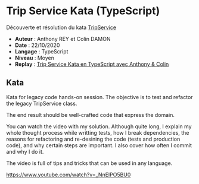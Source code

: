 # Trip Service Kata (TypeScript)

Découverte et résolution du kata [TripService](https://github.com/sandromancuso/trip-service-kata)

-   **Auteur** : Anthony REY et Colin DAMON
-   **Date** : 22/10/2020
-   **Langage** : TypeScript
-   **Niveau** : Moyen
-   **Replay** : [Trip Service Kata en TypeScript avec Anthony & Colin](https://www.youtube.com/watch?v=EJgCY6CxDq0)

## Kata

Kata for legacy code hands-on session. The objective is to test and refactor the legacy TripService class.

The end result should be well-crafted code that express the domain.

You can watch the video with my solution. Although quite long, I explain my whole thought process while writting tests, how I break dependencies, the reasons for refactoring and re-desining the code (tests and production code), and why certain steps are important. I also cover how often I commit and why I do it. 

The video is full of tips and tricks that can be used in any language.

https://www.youtube.com/watch?v=_NnElPO5BU0

